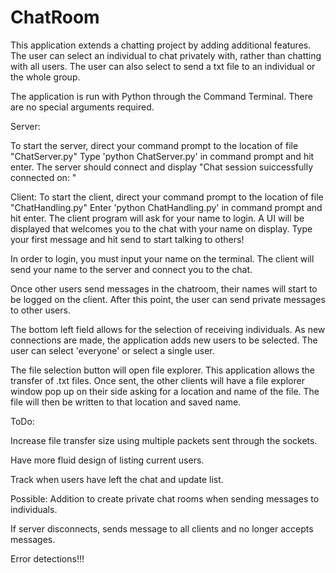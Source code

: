 # ChatRoom

This application extends a chatting project by adding additional features.
The user can select an individual to chat privately with, rather than chatting
with all users. The user can also select to send a txt file to an individual or the
whole group.

The application is run with Python through the Command Terminal. There are no special
arguments required.

Server:

To start the server, direct your command prompt to the location of file "ChatServer.py"
Type 'python ChatServer.py' in command prompt and hit enter. The server should connect and display
"Chat session suiccessfully connected on: "

Client:
To start the client, direct your command prompt to the location of file "ChatHandling.py"
Enter 'python ChatHandling.py' in command prompt and hit enter. The client program will
ask for your name to login. A UI will be displayed that welcomes you to the chat with your
name on display. Type your first message and hit send to start talking to others!

In order to login, you must input your name on the terminal. The client will send
your name to the server and connect you to the chat.

Once other users send messages in the chatroom, their names will start to be logged
on the client. After this point, the user can send private messages to other users.

The bottom left field allows for the selection of receiving individuals. As new connections
are made, the application adds new users to be selected. The user can select 'everyone'
or select a single user.

The file selection button will open file explorer. This application allows the transfer of
.txt files. Once sent, the other clients will have a file explorer window pop up on their
side asking for a location and name of the file. The file will then be written to that location
and saved name.


ToDo:

Increase file transfer size using multiple packets sent through the sockets. 

Have more fluid design of listing current users.

Track when users have left the chat and update list. 

Possible: Addition to create private chat rooms when sending messages to individuals. 

If server disconnects, sends message to all clients and no longer accepts messages. 

Error detections!!!
